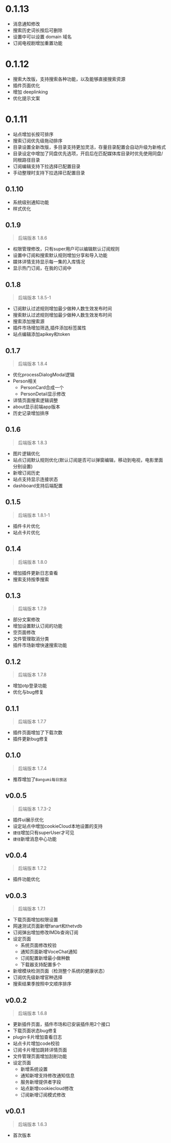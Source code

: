 # 0.1.13
- 消息通知修改
- 搜索历史词长按后可删除
- 设置中可以设置 domain 域名
- 订阅电视剧增加重置功能


# 0.1.12
- 搜索大改版，支持搜索各种功能，以及能够直接搜索资源
- 插件页面优化
- 增加 deeplinking
- 优化提示文案

# 0.1.11
- 站点增加长按可排序
- 搜索订阅优先级拖动排序
- 目录设置全新改版，多目录支持更加灵活，存量目录配置会自动升级为新格式
- 目录设定中增加了同盘优先选项，开启后在匹配媒体库目录时优先使用同盘/同根路径目录
- 订阅编辑支持下拉选择已配置目录
- 手动整理时支持下拉选择已配置目录


## 0.1.10
- 系统级别通知功能
- 样式优化

## 0.1.9
> 后端版本 1.8.6
- 权限管理修改，只有super用户可以编辑默认订阅规则
- 设置中订阅和搜索默认规则增加分享和导入功能
- 媒体详情支持显示每一集的入库情况
- 显示热门订阅，在我的订阅中


## 0.1.8
> 后端版本 1.8.5-1
- 订阅默认过滤规则增加最少做种人数生效发布时间
- 搜索默认过滤规则增加最少做种人数生效发布时间
- 搜索添加搜索源
- 插件市场增加筛选,插件添加标签属性
- 站点编辑添加apikey和token

## 0.1.7
> 后端版本 1.8.4
- 优化processDialogModal逻辑
- Person相关
  - PersonCard合成一个
  - PersonDetail显示修改
- 详情页面搜索逻辑调整
- about显示前端app版本
- 历史记录增加排序


## 0.1.6
> 后端版本 1.8.3
- 图片逻辑优化
- 站点订阅默认规则优化(默认订阅是否可以弹窗编辑，移动到电视，电影里面分别设置)
- 新增订阅历史
- 站点支持显示连接状态
- dashboard支持后端配置


## 0.1.5
> 后端版本 1.8.1-1
- 插件卡片优化
- 站点卡片优化


## 0.1.4
> 后端版本 1.8.0
- 增加插件更新日志查看
- 搜索支持按季搜索


## 0.1.3
> 后端版本 1.7.9
- 部分文案修改
- 增加设置默认订阅的功能
- 空页面修改
- 文件管理取消分类
- 插件市场新增快速搜索功能

## 0.1.2
> 后端版本 1.7.8
- 增加otp登录功能
- 优化与bug修复

## 0.1.1
> 后端版本 1.7.7
- 插件页面增加了下载次数
- 插件更新bug修复


## 0.1.0
> 后端版本 1.7.4
- 推荐增加了`Bangumi每日放送`


## v0.0.5
> 后端版本 1.7.3-2
-  插件ui展示优化
-  设定站点中增加cookieCloud本地设置的支持
-  `捷径`增加只有superUser才可见
-  `捷径`新增消息中心功能


## v0.0.4
> 后端版本 1.7.2
-  插件功能优化

## v0.0.3
> 后端版本 1.7.1
-  下载页面增加权限设置
-  网速测试页面新增fanart和thetvdb
-  订阅弹出增加修改IMDb查询订阅
-  设定页面
    - 系统页面修改校验
    - 通知页面新增VoceChat通知
    - 订阅配置新增最小做种数
    - 下载器支持配置多个
-  新增模块检测页面（检测整个系统的健康状态）
-  订阅优先级新增官种选择
-  搜索结果季按照中文顺序排序

## v0.0.2
> 后端版本 1.6.8

-  更新插件页面，插件市场和已安装插件用2个接口
-  下载页面状态bug修复
-  plugin卡片增加查看日志
-  站点卡片增加code校验
-  订阅卡片增加跳转详情页面
-  文件管理页面增加刮削功能
-  设定页面
    - 新增系统设置
    - 通知新增支持修改通知信息
    - 服务新增提供者字段
    - 站点新增cookiecloud修改
    - 订阅新增订阅模式修改


## v0.0.1
> 后端版本 1.6.3

- 首次版本
